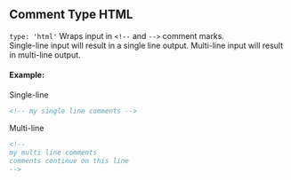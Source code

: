 ## Comment Type HTML

`type: 'html'` Wraps input in `<!--` and `-->` comment marks.  
Single-line input will result in a single line output. Multi-line input will result in multi-line output.

#### Example:
Single-line

```html
<!-- my single line comments -->
```

Multi-line

```html
<!--
my multi line comments
comments continue on this line
-->
```
